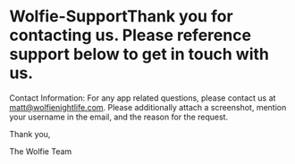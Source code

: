 # Wolfie-SupportThank you for contacting us. Please reference support below to get in touch with us.

Contact Information: For any app related questions, please contact us at matt@wolfienightlife.com. Please additionally attach a screenshot, mention your username in the email, and the reason for the request.

Thank you,

The Wolfie Team




